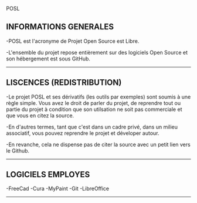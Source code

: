 POSL

INFORMATIONS GENERALES
-----------------------------------------------------
-POSL est l'acronyme de Projet Open Source est Libre.

-L'ensemble du projet repose entièrement sur des logiciels Open Source et son hébergement est sous GitHub.

-----------------------------------------------------

LISCENCES (REDISTRIBUTION)
-----------------------------------------------------
-Le projet POSL et ses dérivatifs (les outils par exemples) sont soumis à une règle simple. Vous avez le droit de parler du projet, de reprendre tout ou partie du projet à condition que son utilsation ne soit pas commerciale et que vous en citez la source.

-En d'autres termes, tant que c'est dans un cadre privé, dans un milieu associatif, vous pouvez reprendre le projet et déveloper autour.

-En revanche, cela ne dispense pas de citer la source avec un petit lien vers le Github.

-----------------------------------------------------

LOGICIELS EMPLOYES
-----------------------------------------------------
-FreeCad
-Cura
-MyPaint
-Git
-LibreOffice

-----------------------------------------------------
